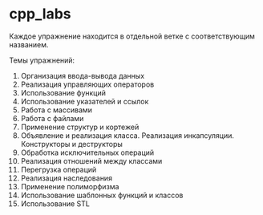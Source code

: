 # cpp_labs
Каждое упражнение находится в отдельной ветке с соответствующим названием.

Темы упражнений:

1. Организация ввода-вывода данных
2. Реализация управляющих операторов
3. Использование функций
4. Использование указателей и ссылок
5. Работа с массивами
6. Работа с файлами
7. Применение структур и кортежей
8. Объявление и реализация класса. Реализация инкапсуляции. Конструкторы и деструкторы
9. Обработка исключительных операций
10. Реализация отношений между классами
11. Перегрузка операций
12. Реализация наследования
13. Применение полиморфизма
14. Использование шаблонных функций и классов
15. Использование STL

